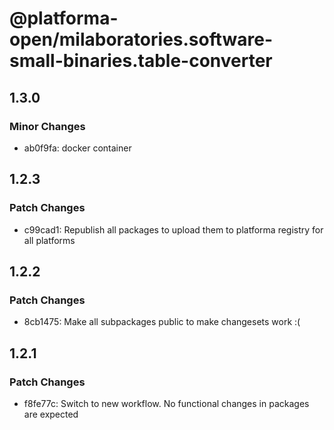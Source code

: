 # @platforma-open/milaboratories.software-small-binaries.table-converter

## 1.3.0

### Minor Changes

- ab0f9fa: docker container

## 1.2.3

### Patch Changes

- c99cad1: Republish all packages to upload them to platforma registry for all platforms

## 1.2.2

### Patch Changes

- 8cb1475: Make all subpackages public to make changesets work :(

## 1.2.1

### Patch Changes

- f8fe77c: Switch to new workflow. No functional changes in packages are expected
